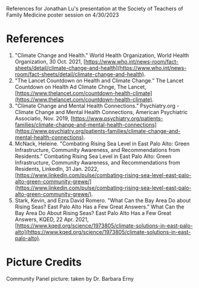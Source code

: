 References for Jonathan Lu's presentation at the Society of Teachers of Family Medicine poster session on 4/30/2023


# References

1. "Climate Change and Health." World Health Organization, World Health Organization, 30 Oct. 2021, [https://www.who.int/news-room/fact-sheets/detail/climate-change-and-health](https://www.who.int/news-room/fact-sheets/detail/climate-change-and-health). 
2.  "The Lancet Countdown on Health and Climate Change.” The Lancet Countdown on Health Ad Climate Chnge, The Lancet, [https://www.thelancet.com/countdown-health-climate](https://www.thelancet.com/countdown-health-climate). 
3. "Climate Change and Mental Health Connections.” Psychiatry.org - Climate Change and Mental Health Connections, American Psychiatric Associatio, Nov. 2019, [https://www.psychiatry.org/patients-families/climate-change-and-mental-health-connections](https://www.psychiatry.org/patients-families/climate-change-and-mental-health-connections). 
4. McNack, Heleine. "Combating Rising Sea Level in East Palo Alto: Green Infrastructure, Community Awareness, and Recommendations from Residents.” Combating Rising Sea Level in East Palo Alto: Green Infrastructure, Community Awareness, and Recommendations from Residents, LinkedIn, 31 Jan. 2022, [https://www.linkedin.com/pulse/combating-rising-sea-level-east-palo-alto-green-community-grewe/](https://www.linkedin.com/pulse/combating-rising-sea-level-east-palo-alto-green-community-grewe/). 
5. Stark, Kevin, and Ezra David Romero. "What Can the Bay Area Do about Rising Seas? East Palo Alto Has a Few Great Answers.” What Can the Bay Area Do About Rising Seas? East Palo Alto Has a Few Great Answers, KQED, 22 Apr. 2021, [https://www.kqed.org/science/1973805/climate-solutions-in-east-palo-alto](https://www.kqed.org/science/1973805/climate-solutions-in-east-palo-alto). 

# Picture Credits

Community Panel picture: taken by Dr. Barbara Erny
